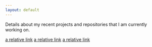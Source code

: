 ```yaml
---
layout: default
---
```


Details about my recent projects and repositories that I am currently working on.

[a relative link](ML_projects.md)
[a relative link](DL_AI_Robotics.md)
[a relative link](Systems_DDS_Security.md)

